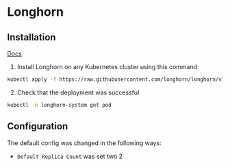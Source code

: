 # Longhorn
## Installation
[Docs](https://longhorn.io/docs/1.1.1/deploy/install/install-with-kubectl/)

1. Install Longhorn on any Kubernetes cluster using this command:

```bash
kubectl apply -f https://raw.githubusercontent.com/longhorn/longhorn/v1.1.1/deploy/longhorn.yaml
```
2. Check that the deployment was successful
```bash
kubectl -n longhorn-system get pod
```

## Configuration
The default config was changed in the following ways:

- `Default Replica Count` was set two 2